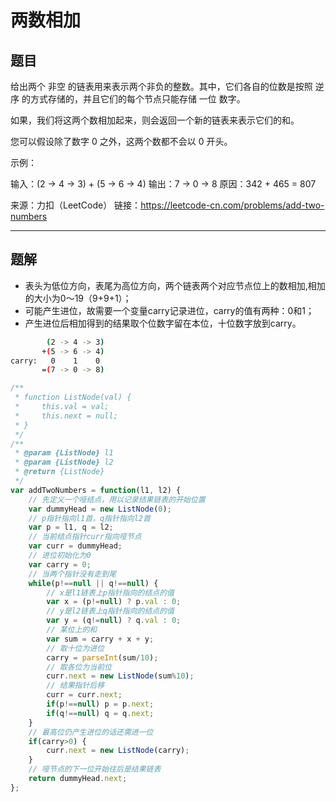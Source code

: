 # 两数相加

## 题目

给出两个 非空 的链表用来表示两个非负的整数。其中，它们各自的位数是按照 逆序 的方式存储的，并且它们的每个节点只能存储 一位 数字。

如果，我们将这两个数相加起来，则会返回一个新的链表来表示它们的和。

您可以假设除了数字 0 之外，这两个数都不会以 0 开头。

示例：

输入：(2 -> 4 -> 3) + (5 -> 6 -> 4)
输出：7 -> 0 -> 8
原因：342 + 465 = 807

来源：力扣（LeetCode）
链接：https://leetcode-cn.com/problems/add-two-numbers

---

## 题解

- 表头为低位方向，表尾为高位方向，两个链表两个对应节点位上的数相加,相加的大小为0～19（9+9+1）；
- 可能产生进位，故需要一个变量carry记录进位，carry的值有两种：0和1；
- 产生进位后相加得到的结果取个位数字留在本位，十位数字放到carry。

```bash
        (2 -> 4 -> 3)
       +(5 -> 6 -> 4)
carry:   0    1    0
       =(7 -> 0 -> 8)
```

```javascript
/**
 * function ListNode(val) {
 *     this.val = val;
 *     this.next = null;
 * }
 */
/**
 * @param {ListNode} l1
 * @param {ListNode} l2
 * @return {ListNode}
 */
var addTwoNumbers = function(l1, l2) {
    // 先定义一个哑结点，用以记录结果链表的开始位置
    var dummyHead = new ListNode(0);
    // p指针指向l1首，q指针指向l2首
    var p = l1, q = l2;
    // 当前结点指针curr指向哑节点
    var curr = dummyHead;
    // 进位初始化为0
    var carry = 0;
    // 当两个指针没有走到尾
    while(p!==null || q!==null) {
        // x是l1链表上p指针指向的结点的值
        var x = (p!=null) ? p.val : 0;
        // y是l2链表上q指针指向的结点的值
        var y = (q!=null) ? q.val : 0;
        // 某位上的和
        var sum = carry + x + y;
        // 取十位为进位
        carry = parseInt(sum/10);
        // 取各位为当前位
        curr.next = new ListNode(sum%10);
        // 结果指针后移
        curr = curr.next;
        if(p!==null) p = p.next;
        if(q!==null) q = q.next;
    }
    // 最高位仍产生进位的话还需进一位
    if(carry>0) {
        curr.next = new ListNode(carry);
    }
    // 哑节点的下一位开始往后是结果链表
    return dummyHead.next;
};
```
